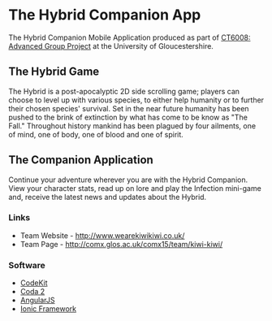 # The Hybrid Companion App

The Hybrid Companion Mobile Application produced as part of [CT6008: Advanced Group Project]( http://www.glos.ac.uk/courses/descriptors/pages/ct6008-advanced-group-project.aspx) at the University of Gloucestershire.

## The Hybrid Game

The Hybrid is a post-apocalyptic 2D side scrolling game; players can choose to level up with various species, to either help humanity or to further their chosen species' survival. Set in the near future humanity has been pushed to the brink of extinction by what has come to be know as "The Fall." Throughout history mankind has been plagued by four ailments, one of mind, one of body, one of blood and one of spirit.

## The Companion Application

Continue your adventure wherever you are with the Hybrid Companion. View your character stats, read up on lore and play the Infection mini-game and, receive the latest news and updates about the Hybrid.


### Links

- Team Website - http://www.wearekiwikiwi.co.uk/
- Team Page - http://comx.glos.ac.uk/comx15/team/kiwi-kiwi/

### Software

- [CodeKit](https://incident57.com/codekit/)
- [Coda 2](https://panic.com/coda/)
- [AngularJS](https://angularjs.org/) 
- [Ionic Framework](http://ionicframework.com/)
